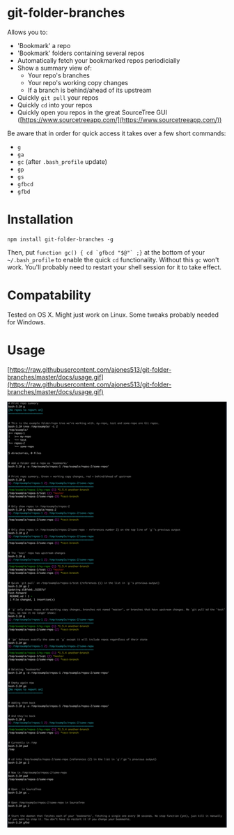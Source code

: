 # git-folder-branches

Allows you to:
* 'Bookmark' a repo
* 'Bookmark' folders containing several repos
* Automatically fetch your bookmarked repos periodicially
* Show a summary view of:
  * Your repo's branches
  * Your repo's working copy changes
  * If a branch is behind/ahead of its upstream
* Quickly `git pull` your repos
* Quickly `cd` into your repos
* Quickly open you repos in the great SourceTree GUI ([https://www.sourcetreeapp.com/](https://www.sourcetreeapp.com/))

Be aware that in order for quick access it takes over a few short commands:
* `g`
* `ga`
* `gc` (after `.bash_profile` update)
* `gp`
* `gs`
* `gfbcd`
* `gfbd`

# Installation

`npm install git-folder-branches -g`

Then, put ```function gc() { cd `gfbcd "$@"` ;}``` at the bottom of your `~/.bash_profile` to enable the quick `cd` functionality. Without this `gc` won't work. You'll probably need to restart your shell session for it to take effect.

# Compatability

Tested on OS X. Might just work on Linux. Some tweaks probably needed for Windows.

# Usage

[https://raw.githubusercontent.com/ajones513/git-folder-branches/master/docs/usage.gif](https://raw.githubusercontent.com/ajones513/git-folder-branches/master/docs/usage.gif)

![](https://github.com/ajones513/git-folder-branches/blob/master/docs/usage.gif)
